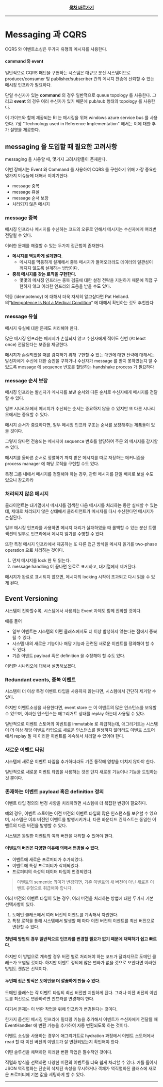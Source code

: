 <div align="center">

#### [목차 바로가기](https://github.com/dhslrl321/cqrs-journey-guide-korean/blob/master/Table%20of%20Contents.md)

</div>

---

# Messaging 과 CQRS

CQRS 와 이벤트소싱은 두가지 유형의 메시지를 사용한다.

#### command 와 event

일반적으로 CQRS 패턴을 구현하는 시스템은 대규모 분산 시스템이므로 producer/consumer 및 publisher/subscriber 간의 메시지 전송에 신뢰할 수 있는 메시징 인프라가 필요하다.

단일 수신자가 있는 **command** 의 경우 일반적으로 queue topology 를 사용한다. 그리고 **event** 의 경우 여러 수신자가 있기 때문에 pub/sub 형태의 topology 를 사용한다.

이 가이드와 함께 제공되는 RI 는 메시징을 위해 windows azure service bus 를 사용한다. 7장 "Technology used in Reference Implementation" 에서는 이에 대한 추가 설명을 제공한다.

## messaging 을 도입할 때 필요한 고려사항

messaging 을 사용할 때, 몇가지 고려사항들이 존재한다.

이번 장에서는 Event 와 Command 를 사용하여 CQRS 를 구현하기 위해 가장 중요한 몇가지 이슈들에 대해서 이야기한다.

- message 중복
- message 유실
- message 순서 보장
- 처리되지 않은 메시지

### message 중복

메시징 인프라나 메시지를 수신하는 코드의 오류로 인해서 메시지는 수신자에게 여러번 전달될 수 있다.

이러한 문제를 해결할 수 있는 두가지 접근법이 존재한다.

- **메시지를 멱등하게 설계한다.**
  - 메시지를 멱등하게 설계해서 중복 메시지가 들어오더라도 데이터의 일관성이 깨지지 않도록 설계하는 방법이다.
- **중복 메시지를 찾는 로직을 구현한다.**
  - 몇몇의 메시징 인프라는 중복 검출에 대한 설정 전략을 지원하기 때문에 직접 구현하지 않고 이러한 인프라의 도움을 받을 수도 있다.

멱등 (idempotency) 에 대해서 더욱 자세히 알고싶다면 Pat Helland. 의“[Idempotence Is Not a Medical Condition](https://queue.acm.org/detail.cfm?id=2187821)” 에 대해서 확인하는 것도 추천한다

### message 유실

메시지 유실에 대한 문제도 처리해야 한다.

많은 메시징 인프라는 메시지가 손실되지 않고 수신자에게 적어도 한번 (At least once) 전달된다는 보증을 제공한다.

메시지가 손실되었을 때를 감지하기 위해 구현할 수 있는 대안에 대한 전략에 대해서는 발신자에게 수신에 대한 승인을 구하거나 수신자가 message 를 받지 못하였는지 알 수 있도록 message 에 sequence 번호를 할당하는 handshake process 가 필요하다

### message 순서 보장

메시징 인프라는 발신자가 메시지를 보낸 순서와 다른 순서로 수신자에게 메시지를 전달할 수 있다.

일부 시나리오에서 메시지가 수신되는 순서는 중요하지 않을 수 있지만 또 다른 시나리오에서는 중요할 수 있다.

메시지 순서가 중요하다면, 일부 메시징 인프라 구조는 순서를 보장해주는 제품들이 있을 것이다.

그렇지 않다면 전송되는 메시지에 sequence 번호를 할당하여 주문 외 메시지를 감지할 수 있다.

메시지를 올바른 순서로 정렬하기 까지 받은 메시지를 따로 저장하는 메커니즘을 process manager 에 해당 로직을 구현할 수도 있다.

특정 그룹 내에서 메시지를 정렬해야 하는 경우, 관련 메시지를 단일 배치로 보낼 수도 있으니 참고하라

### 처리되지 않은 메시지

클라이언트는 대기열에서 메시지를 검색한 다음 메시지를 처리하는 동안 실패할 수 있는데, 제대로 처리되지 않은 상태에서 클라이언트가 메시지를 다시 수신한다면 메시지가 손실된다.

일부 메시징 인프라를 사용하면 메시지 처리가 실패하였을 때 롤백할 수 있는 분산 트랜잭션의 일부로 인프라에서 메시지 읽기를 수행할 수 있다.

또한 특정 메시지 인프라에서 제공하는 또 다른 접근 방식을 메시지 읽기를 two-phase operation 으로 처리하는 것이다.

1. 먼저 메시지를 lock 한 뒤 읽는다.
2. message handling 이 끝나면 완료로 표시하고, 대기열에서 제거된다.

메시지가 완료로 표시되지 않으면, 메시지의 locking 시작이 초과되고 다시 읽을 수 있게 된다.

## Event Versioning

시스템이 진화할수록, 시스템에서 사용되는 Event 자체도 함께 진화할 것이다.

에를 들어

- 일부 이벤트는 시스템의 어떤 클래스에서도 더 이상 발생하지 않는다는 점에서 중복될 수 있다.
- 시스템 내의 새로운 기능이나 해당 기능과 관련된 새로운 이벤트를 정의해야 할 수도 있다.
- 기존 이벤트 payload 혹은 definition 을 수정해야 할 수도 있다.

이러한 시나리오에 대해서 설명해보겠다.

### Redundant events, 중복 이벤트

시스템이 더 이상 특정 이벤트 타입을 사용하지 않는다면, 시스템에서 간단히 제거할 수 있다.

하지만 이벤트소싱을 사용한다면, event store 는 이 이벤트의 많은 인스턴스를 보유할 수 있으며, 이러한 인스턴스는 애그리거트 상태를 replay 하는데 사용될 수 있다.

일반적으로 이벤트 스토어의 이벤트를 immutable 로 취급하는데, 애그리거트는 시스템이 더 이상 해당 이벤트 타입으로 새로운 인스턴스를 발생하지 않더라도 이벤트 스토어에서 replay 될 때 이러한 이벤트를 계속해서 처리할 수 있어야 한다.

### 새로운 이벤트 타입

시스템에 새로운 이벤트 타입을 추가하더라도 기존 동작에 영향을 미치지 않아야 한다.

일반적으로 새로운 이벤트 타입을 사용하는 것은 단지 새로운 기능이나 기능을 도입하는 것 뿐이다.

### 존재하는 이벤트 payload 혹은 definition 정의

이벤트 타입 정의의 변경 사항을 처리하려면 시스템에 더 복잡한 변경이 필요하다.

예의 경우, 이벤트 스토어는 이전 버전의 이벤트 타입의 많은 인스턴스를 보유할 수 있으며, 시스템은 이후 버전인 이벤트를 발행시키거나, 다른 바운디드 컨텍스트는 동일한 이벤트의 다른 버전을 발행할 수 있다.

시스템은 동일한 이벤트의 여러 버전을 처리할 수 있어야 한다.

#### 이벤트의 버전은 다양한 이유에 의해서 변경될 수 있다.

- 이벤트에 새로운 프로퍼티가 추가되었다.
- 이벤트에 특정 프로퍼티가 삭제되었다.
- 프로퍼티의 속성의 데이터 타입이 변경되었다.

> 이벤트의 sementic 의미가 변경되면, 기존 이벤트의 새 버전이 아닌 새로운 이벤트 유형으로 취급해야 합니다.

여러 버전의 이벤트 타입이 있는 경우, 여러 버전을 처리하는 방법에 대한 두가지 기본 선택사항이 있다.

1. 도메인 클래스에서 여러 버전의 이벤트를 계속해서 지원한다.
2. 특정 로직을 통해 시스템에서 발생할 때 마다 이전 버전의 이벤트를 최신 버전으로 변환할 수 있다.

#### 첫번째 방법의 경우 일반적으로 인프라를 변경할 필요가 없기 때문에 채택하기 쉽고 빠르다.

하지만 이 방법으로 계속할 경우 버전 별로 처리해야 하는 코드가 달라지므로 도메인 클래스가 오염될 것이다. 하지만 이벤트 정의에 많은 변화가 없을 것으로 보인다면 이러한 방법도 괜찮은 선택이다.

#### 두번째 접근 방식은 도메인을 더 깔끔하게 만들 수 있다.

도메인 클래스는 각 이벤트 타입의 최신 버전만 지원하게 된다. 그러나 이전 버전의 이벤트를 최신으로 변환하려면 인프라를 변경해야 한다.

여기서 문제는 이 변환 작업을 위해 인프라가 변경된다는 것이다.

한가지 옵션인 메시징 인프라에 필터링 기능을 추가해서 이벤트가 수신자에게 전달될 때 EventHandler 에 변환 기능을 추가하여 자동 변환되도록 하는 것이다.

이벤트 소싱을 사용하는 경우에 애그리거트로 hydration 과정에서 이벤트 스토어에서 read 할 때 이전 버전의 이벤트가 잘 변환되었는지 확인해야 한다.

어떤 솔루션을 채택하던 이러한 변환 작업은 필수적인 것이다.

직렬화 방식을 선택하면 다양한 버전의 이벤트를 더욱 쉽게 처리할 수 있다. 예를 들어서 JSON 역직렬화는 단순히 삭제된 속성을 무시하거나 객체가 역직렬화된 클래스에 새로운 프로퍼티에 기본 값을 세팅하게 할 수 있다.

---
